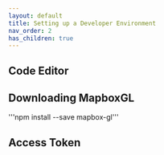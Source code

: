 ```yaml
---
layout: default
title: Setting up a Developer Environment 
nav_order: 2
has_children: true
---
```


## Code Editor 

## Downloading MapboxGL

'''npm install --save mapbox-gl'''

## Access Token 


